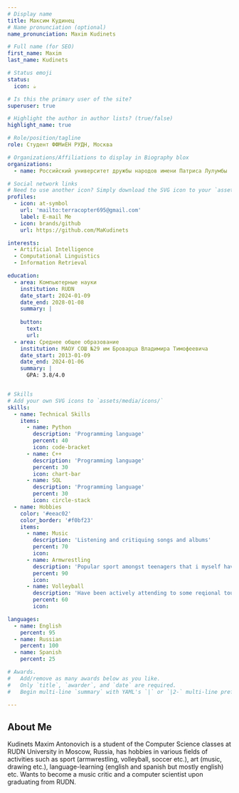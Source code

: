 ```yaml
---
# Display name
title: Максим Кудинец
# Name pronunciation (optional)
name_pronunciation: Maxim Kudinets

# Full name (for SEO)
first_name: Maxim
last_name: Kudinets

# Status emoji
status:
  icon: ☕️

# Is this the primary user of the site?
superuser: true

# Highlight the author in author lists? (true/false)
highlight_name: true

# Role/position/tagline
role: Студент ФФМиЕН РУДН, Москва

# Organizations/Affiliations to display in Biography blox
organizations:
  - name: Российский университет дружбы народов имени Патриса Лулумбы

# Social network links
# Need to use another icon? Simply download the SVG icon to your `assets/media/icons/` folder.
profiles:
  - icon: at-symbol
    url: 'mailto:terracopter695@gmail.com'
    label: E-mail Me
  - icon: brands/github
    url: https://github.com/MaKudinets

interests:
  - Artificial Intelligence
  - Computational Linguistics
  - Information Retrieval

education:
  - area: Компьютерные науки
    institution: RUDN
    date_start: 2024-01-09
    date_end: 2028-01-08
    summary: |
     
    button:
      text: 
      url: 
  - area: Среднее общее образование
    institution: МАОУ СОШ №29 им Броварца Владимира Тимофеевича
    date_start: 2013-01-09
    date_end: 2024-01-06
    summary: | 
      GPA: 3.8/4.0


# Skills
# Add your own SVG icons to `assets/media/icons/`
skills:
  - name: Technical Skills
    items:
      - name: Python
        description: 'Programming language'
        percent: 40
        icon: code-bracket
      - name: C++
        description: 'Programming language'
        percent: 30
        icon: chart-bar
      - name: SQL
        description: 'Programming language'
        percent: 30
        icon: circle-stack
  - name: Hobbies
    color: '#eeac02'
    color_border: '#f0bf23'
    items:
      - name: Music
        description: 'Listening and critiquing songs and albums'
        percent: 70
        icon: 
      - name: Armwrestling
        description: 'Popular sport amongst teenagers that i myself have recently found some success in'
        percent: 90
        icon: 
      - name: Volleyball
        description: 'Have been actively attending to some reqional touraments for 5 years'
        percent: 60
        icon: 

languages:
  - name: English
    percent: 95
  - name: Russian
    percent: 100
  - name: Spanish
    percent: 25

# Awards.
#   Add/remove as many awards below as you like.
#   Only `title`, `awarder`, and `date` are required.
#   Begin multi-line `summary` with YAML's `|` or `|2-` multi-line prefix and indent 2 spaces below.

---
```


## About Me

Kudinets Maxim Antonovich is a student of the Computer Science classes at RUDN University in Moscow, Russia, has hobbies in various fields of activities such as sport (armwrestling, volleyball, soccer etc.), art (music, drawing etc.), language-learning (english and spanish but mostly english) etc. Wants to become a music critic and a computer scientist upon graduating from RUDN.
